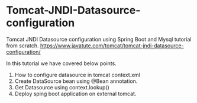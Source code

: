 # Tomcat-JNDI-Datasource-configuration
Tomcat JNDI Datasource configuration using Spring Boot and Mysql tutorial from scratch.
https://www.javatute.com/tomcat/tomcat-jndi-datasource-configuration/

In this tutorial we have covered below points.
1. How to configure datasource in tomcat context.xml
2. Create DataSource bean using @Bean annotation.
3. Get Datasource using context.lookup()
4. Deploy sping boot application on external tomcat.

